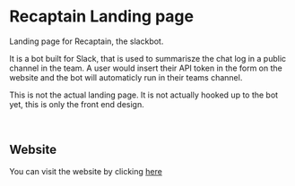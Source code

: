 
# Recaptain Landing page
Landing page for Recaptain, the slackbot.

It is a bot built for Slack, that is used to summarisze the chat log in a public channel in the team.
A user would insert their API token in the form on the website and the bot will automaticly run in their teams channel.

This is not the actual landing page. It is not actually hooked up to the bot yet, this is only the front end design.

<br>

## Website
You can visit the website by clicking [here](https://dry-tor-80114.herokuapp.com/)


